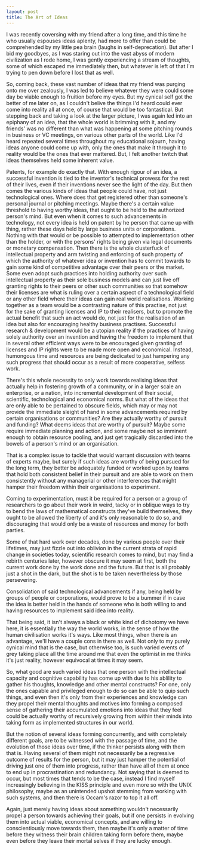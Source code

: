 ```yaml
---
layout: post
title: The Art of Ideas
---
```

I was recently coversing with my friend after a long time, and this time he who usually espouses ideas aplenty, had more
to offer than could be comprehended by my little pea brain (laughs in self-deprecation).
But after I bid my goodbyes, as I was staring out into the vast abyss of modern civilization as I rode home, I was gently experiencing 
a stream of thoughts, some of which escaped me immediately then, but whatever is left of that I'm trying to pen down before I lost that as well.

So, coming back, these vast number of ideas that my friend was purging onto me over zealously, I was led to believe whatever they were 
could some day be viable enough to fruition before my eyes. But my cynical self got the better of me later on, as I couldn't belive 
the things I'd heard could ever come into reality all at once, of course that would be too fantastical.
But stepping back and taking a look at the larger picture, I was again led into an epiphany of an idea, that the whole world is brimming with it,
and my friends' was no different than what was happening at some pitching rounds in business or VC meetings, on various other parts of the world.
Like I'd heard repeated several times throughout my educational sojourn, having ideas anyone could come up with, only the ones that make it 
through it to reality would be the ones that ever mattered. But, I felt another twitch that ideas themselves held some inherent value.

Patents, for example do exactly that. With enough rigour of an idea, a successful invention is tied to the inventor's technical prowess for the rest of their lives, even if their inventions never see the light of the day.
But then comes the various kinds of ideas that people could have, not just technological ones. 
Where does that get registered other than someone's personal journal or pitching meetings. Maybe there's a certain value threshold to having worthy ideas,
that ought to be held to the authorized person's mind. But even when it comes to such advancements in technology, not every idea is held on patent by he person 
that came up with thing, rather these days held by large business units or corporations. Nothing with that would or be possible to attempted to implementation
other than the holder, or with the persons' rights being given via legal documents or monetary compensation. Then there is the whole clusterfuck of intellectual property and
arm twisting and enforcing of such property of which the authority of whatever idea or invention has to commit towards to gain some kind of competitive advantage
over their peers or the market. Some even adopt such practices into holding authority over such intellectual property as their sole business models and can just live off granting
rights to their peers or other such communities so that somehow their licenses are what is ruling over a certain aspect of a technological field or any other field where their ideas
can gain real world realisations. Working together as a team would be a contrasting nature of this practise, not just for the sake of granting licenses and IP to their realisers, but to promote
the actual benefit that such an act would do, not just for the realisation of an idea but also for encouraging healthy business practises.
Successful research & development would be a utopian reality if the practices of having solely authority over an invention and having the freedom to implement that in several other efficient ways were to be encouraged given granting of licenses and IP rights were to be made more open and economical. Instead, humongous time and resources are being dedicated to just hampering any such progress that should occur as a result of more cooperative, selfess work.

There's this whole necessity to only work towards realising ideas that actually help in fostering growth of a community, or in a larger scale an enterprise, or a nation, into 
incremental development of their social, scientific, technological and economical norms. But what of the ideas that are only able to be pertained to obscure fields, which may or may not provide 
the immediate sleight of hand in some advancements required by certain organisations or communities? Are they actually worthy of pursuit and funding? What deems ideas that are worthy of pursuit? Maybe some require immediate
planning and action, and some maybe not so imminent enough to obtain resource pooling, and just get tragically discarded into the bowels of a person's mind or an organisation.

That is a complex issue to tackle that would warrant discussion with teams of experts maybe, but surely if such ideas are worthy of being pursued for the long term, they better be adequately funded or worked upon by teams that hold both consistent belief in their pursuit and are able to 
work on them consistently without any managerial or other interferences that might hamper their freedom within their organisations to experiment.

Coming to experimentation, must it be required for a person or a group of researchers to go about their work in weird, tacky or in oblique ways to try to bend the laws of mathematical constructs they've build themselves, they ought to be allowed the liberty of and it's only reasonable to do so, and discouraging that would only be a waste of resources and money for both parties.

Some of that hard work over decades, done by various people over their lifetimes, may just fizzle out into oblivion in the current strata of rapid change in societies today,
scientific research comes to mind, but may find a rebirth centuries later, however obscure it may seem at first, both the current work done by the work done and the future. But that is all probably just
a shot in the dark, but the shot is to be taken nevertheless by those persevering.

Consolidation of said technological advancements if any, being held by groups of people or corporations, would prove to be a bummer if in case the idea is better 
held in the hands of someone who is both willing to and having resources to implement said idea into reality.

That being said, it isn't always a black or white kind of dichotomy we have here, it is essentially the way the world works, in the sense of how the human civilisation 
works it's ways. Like most things, when there is an advantage, we'll have a couple cons in there as well. Not only to my purely cynical mind that is the case, but 
otherwise too, is such varied events of grey taking place all the time around me that even the optimist in me thinks it's just reality, however equivocal at times it may seem.

So, what good are such varied ideas that one person with the intellectual capacity and cognitive capability has come up with due to his ablility to gather his thoughts,
knowledge and other mental constructs? For one, only the ones capable and privileged enough to do so can be able to quip such things, and even then it's only from their 
experiences and knowledge can they propel their mental thoughts and motives into forming a composed sense of gathering their accumulated emotions into ideas that they feel 
could be actually worthy of recursively growing from within their minds into taking form as implemented structures in our world.

But the notion of several ideas forming concurrently, and with completely different goals, are to be witnessed with the passage of time, and the evolution of those ideas
over time, if the thinker persists along with them that is. Having several of them might not necessarily be a regressive outcome of results for the person,
but it may just hamper the potential of driving just one of them into progress, rather than have all of them at once to end up in procrastination and redundancy.
Not saying that is deemed to occur, but most times that tends to be the case, instead I find myself increasingly believing in the KISS principle and even more so with the UNIX philosophy,
maybe as an unintended upshot stemming from working with such systems, and then there is Occam's razor to top it all off.

Again, just merely having ideas about something wouldn't necessarily propel a person towards achieving their goals, but if one persists in evolving them into
actual viable, economical concepts, and are willing to conscientiously move towards them, then maybe it's only a matter of time before they witness their brain children taking form before them, maybe even before they leave their mortal selves if they are lucky enough.
